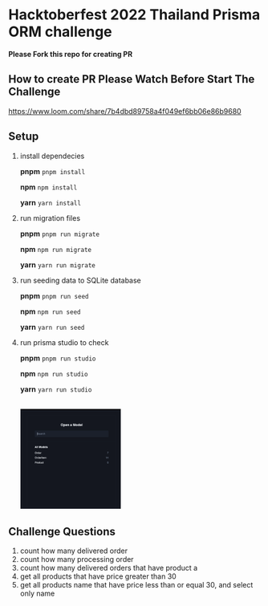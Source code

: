 # Hacktoberfest 2022 Thailand Prisma ORM challenge

**Please Fork this repo for creating PR**

## How to create PR **Please Watch Before Start The Challenge**

https://www.loom.com/share/7b4dbd89758a4f049ef6bb06e86b9680

## Setup

1. install dependecies

   **pnpm**
   `pnpm install`

   **npm**
   `npm install`

   **yarn**
   `yarn install`
   <br/>

2. run migration files

   **pnpm**
   `pnpm run migrate`

   **npm**
   `npm run migrate`

   **yarn**
   `yarn run migrate`
   <br/>

3. run seeding data to SQLite database

   **pnpm**
   `pnpm run seed`

   **npm**
   `npm run seed`

   **yarn**
   `yarn run seed`
   <br/>

4. run prisma studio to check

   **pnpm**
   `pnpm run studio`

   **npm**
   `npm run studio`

   **yarn**
   `yarn run studio`

   <br/>
   <img src="images/prisma-studio.png" alt="prisma-studio" style="width:200px;"/>

## Challenge Questions

1. count how many delivered order
2. count how many processing order
3. count how many delivered orders that have product a
4. get all products that have price greater than 30
5. get all products name that have price less than or equal 30, and select only name
